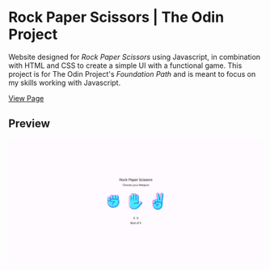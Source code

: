 # Rock Paper Scissors | The Odin Project

Website designed for *Rock Paper Scissors* using Javascript, in combination with HTML and CSS to create a simple UI with a functional game. This project is for The Odin Project's *Foundation Path* and is meant to focus on my skills working with Javascript.

[View Page](https://jordantate.github.io/odin-rock-paper-scissors/)

## Preview
![Preview](assets/Github/ODIN-ROCK-PAPER-SCISSORS_HOMEPAGE.png)
